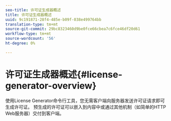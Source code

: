 ```yaml
---
seo-title: 许可证生成器概述
title: 许可证生成器概述
uuid: 9c191871-28f4-485e-b09f-038e499764bb
translation-type: tm+mt
source-git-commit: 29bc8323460d9be0fce66cbea7c6fce46df20d61
workflow-type: tm+mt
source-wordcount: '56'
ht-degree: 0%

---
```



# 许可证生成器概述{#license-generator-overview}

使用License Generator命令行工具，您无需客户端向服务器发送许可证请求即可生成许可证。 预生成的许可证可以嵌入到内容中或通过其他机制（如简单的HTTP Web服务器）交付到客户端。
